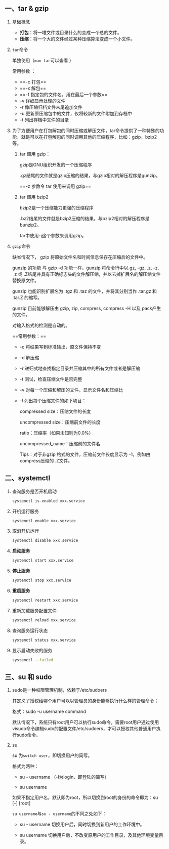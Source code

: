 ## 一、tar & gzip

1.   基础概念
     -   **打包**：将一堆文件或目录什么的变成一个总的文件。
     -   **压缩**：将一个大的文件经过某种压缩算法变成一个小文件。

2.   `tar`命令

     单独使用（`man tar`可以查看 ）

     常用参数 ：

     -   ==-c 打包==
     -   ==-x 解包==
     -   ==-f 指定包的文件名，用在最后一个参数==
     -   -v 详细显示处理的文件
     -   -r 像压缩归档文件末尾追加文件
     -   -u 更新原压缩包中的文件，仅将较新的文件附加到存档中
     -    -t 列出存档中文件的目录

3.   为了方便用户在打包解包的同时压缩或解压文件，tar命令提供了一种特殊的功能，就是可以在打包解包的同时调用其他的压缩程序，比如：gzip，bzip2等。

     1.   tar 调用 gzip：

          gzip是GNU组织开发的一个压缩程序

          .gz结尾的文件就是gzip压缩的结果，与gzip相对的解压程序是gunzip。 

          ==-z 参数令 tar 使用来调用 gzip==

     2.   tar 调用 bzip2

          bzip2是一个压缩能力更强的压缩程序

          .bz2结尾的文件就是bzip2压缩的结果。与bzip2相对的解压程序是bunzip2。

          tar中使用-j这个参数来调用gzip。

4.   `gzip`命令

     缺省情况下， gzip 将原始文件名和时间信息保存在压缩后的文件中。

     gunzip 的功能 与 gzip -d 功能一样。gunzip 将命令行中以.gz, -gz, .z, -z, _z 或 .Z结尾并具有正确标志头的文件解压缩，并以去掉扩展名的解压缩文件替换原文件。

     gunzip 也能识别扩展名为 .tgz 和 .taz 的文件，并将其分别当作 .tar.gz 和  .tar.Z  的缩写。

     gunzip 目前能够解压由 gzip, zip, compress, compress -H 以及 pack产生的文件。 

     对输入格式的检测是自动的。

     ==常用参数：==

     -   -c  将结果写到标准输出，原文件保持不变

     -   -d 解压缩

     -   -r 递归式地查找指定目录并压缩其中的所有文件或者是解压缩

     -   -t 测试，检查压缩文件是否完整

     -   -v 对每一个压缩和解压的文件，显示文件名和压缩比

     -   -l 列出每个压缩文件的如下项目：

         compressed size：压缩文件的长度

         uncompressed size：压缩前文件的长度

         ratio：压缩率（如果未知则为0.0%）

         uncompressed_name：压缩前的文件名
         
         Tips：对于非gzip 格式的文件，压缩前文件长度显示为 -1，例如由compress压缩的 .Z文件。

## 二、systemctl

1.   查询服务是否开机启动

     ```bash
     systemctl is-enabled xxx.service
     ```

2.   开机运行服务 

     ```bash
     systemctl enable xxx.service
     ```

3.   取消开机运行

     ```bash
     systemctl disable xxx.service
     ```

4.   **启动服务**

     ```bash
     systemctl start xxx.service
     ```

5.   **停止服务**

     ```bash
     systemctl stop xxx.service
     ```

6.   **重启服务**

     ```bash
     systemctl restart xxx.service
     ```

7.   重新加载服务配置文件

     ```bash
     systemctl reload xxx.service
     ```

8.   查询服务运行状态

     ```bash
     systemctl status xxx.service
     ```

9.   显示启动失败的服务

     ```bash
     systemctl --failed
     ```

## 三、su 和 sudo

1.   sudo是一种权限管理机制，依赖于/etc/sudoers

     其定义了授权给哪个用户可以以管理员的身份能够执行什么样的管理命令；

     格式：sudo -u username command

     默认情况下，系统只有root用户可以执行sudo命令。需要root用户通过使用visudo命令编辑sudo的配置文件/etc/sudoers，才可以授权其他普通用户执行sudo命令。

2.   su

     su 为`switch user`，即切换用户的简写。

     格式为两种：

     -   su - username （-l为login，即登陆的简写）

     -   su username 

     如果不指定用户名，默认即为root，所以切换到root的身份的命令即为：su [-] [root]

     `su username`与`su - username`的不同之处如下：

     -   su - username 切换用户后，同时切换到新用户的工作环境中。

     -   su username 切换用户后，不改变原用户的工作目录，及其他环境变量目录。
